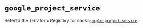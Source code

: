 # `google_project_service`

Refer to the Terraform Registory for docs: [`google_project_service`](https://registry.terraform.io/providers/hashicorp/google-beta/4.84.0/docs/resources/google_project_service).

